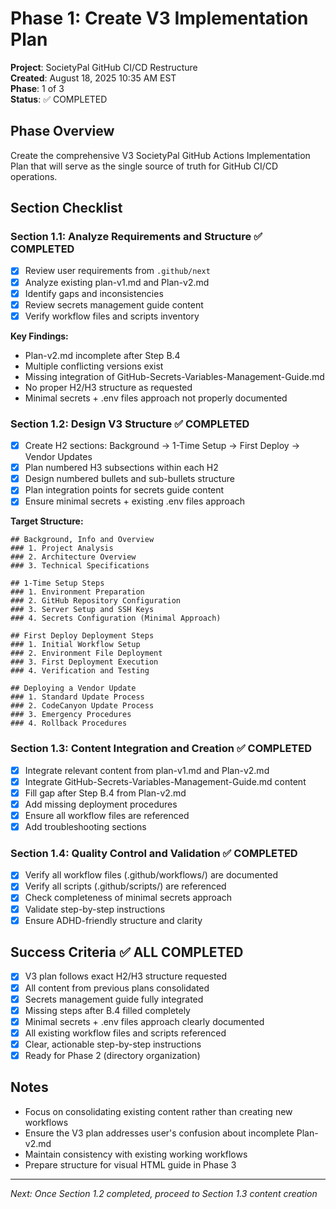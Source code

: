 # Phase 1: Create V3 Implementation Plan

**Project**: SocietyPal GitHub CI/CD Restructure  
**Created**: August 18, 2025 10:35 AM EST  
**Phase**: 1 of 3  
**Status**: ✅ COMPLETED

## Phase Overview

Create the comprehensive V3 SocietyPal GitHub Actions Implementation Plan that will serve as the single source of truth for GitHub CI/CD operations.

## Section Checklist

### Section 1.1: Analyze Requirements and Structure ✅ COMPLETED

-   [x] Review user requirements from `.github/next`
-   [x] Analyze existing plan-v1.md and Plan-v2.md
-   [x] Identify gaps and inconsistencies
-   [x] Review secrets management guide content
-   [x] Verify workflow files and scripts inventory

**Key Findings:**

-   Plan-v2.md incomplete after Step B.4
-   Multiple conflicting versions exist
-   Missing integration of GitHub-Secrets-Variables-Management-Guide.md
-   No proper H2/H3 structure as requested
-   Minimal secrets + .env files approach not properly documented

### Section 1.2: Design V3 Structure ✅ COMPLETED

-   [x] Create H2 sections: Background → 1-Time Setup → First Deploy → Vendor Updates
-   [x] Plan numbered H3 subsections within each H2
-   [x] Design numbered bullets and sub-bullets structure
-   [x] Plan integration points for secrets guide content
-   [x] Ensure minimal secrets + existing .env files approach

**Target Structure:**

```
## Background, Info and Overview
### 1. Project Analysis
### 2. Architecture Overview
### 3. Technical Specifications

## 1-Time Setup Steps
### 1. Environment Preparation
### 2. GitHub Repository Configuration
### 3. Server Setup and SSH Keys
### 4. Secrets Configuration (Minimal Approach)

## First Deploy Deployment Steps
### 1. Initial Workflow Setup
### 2. Environment File Deployment
### 3. First Deployment Execution
### 4. Verification and Testing

## Deploying a Vendor Update
### 1. Standard Update Process
### 2. CodeCanyon Update Process
### 3. Emergency Procedures
### 4. Rollback Procedures
```

### Section 1.3: Content Integration and Creation ✅ COMPLETED

-   [x] Integrate relevant content from plan-v1.md and Plan-v2.md
-   [x] Integrate GitHub-Secrets-Variables-Management-Guide.md content
-   [x] Fill gap after Step B.4 from Plan-v2.md
-   [x] Add missing deployment procedures
-   [x] Ensure all workflow files are referenced
-   [x] Add troubleshooting sections

### Section 1.4: Quality Control and Validation ✅ COMPLETED

-   [x] Verify all workflow files (.github/workflows/) are documented
-   [x] Verify all scripts (.github/scripts/) are referenced
-   [x] Check completeness of minimal secrets approach
-   [x] Validate step-by-step instructions
-   [x] Ensure ADHD-friendly structure and clarity

## Success Criteria ✅ ALL COMPLETED

-   [x] V3 plan follows exact H2/H3 structure requested
-   [x] All content from previous plans consolidated
-   [x] Secrets management guide fully integrated
-   [x] Missing steps after B.4 filled completely
-   [x] Minimal secrets + .env files approach clearly documented
-   [x] All existing workflow files and scripts referenced
-   [x] Clear, actionable step-by-step instructions
-   [x] Ready for Phase 2 (directory organization)

## Notes

-   Focus on consolidating existing content rather than creating new workflows
-   Ensure the V3 plan addresses user's confusion about incomplete Plan-v2.md
-   Maintain consistency with existing working workflows
-   Prepare structure for visual HTML guide in Phase 3

---

_Next: Once Section 1.2 completed, proceed to Section 1.3 content creation_
